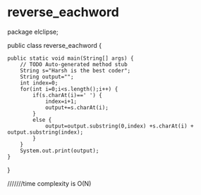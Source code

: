 # reverse_eachword

package elclipse;

public class reverse_eachword {

	public static void main(String[] args) {
		// TODO Auto-generated method stub
		String s="Harsh is the best coder";
		String output="";
		int index=0;
		for(int i=0;i<s.length();i++) {
			if(s.charAt(i)==' ') {
				index=i+1;
				output+=s.charAt(i);
			}
			else {
				output=output.substring(0,index) +s.charAt(i) + output.substring(index);
			}
		}
		System.out.print(output);
	}

}


///////time complexity is O(N)
